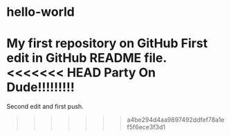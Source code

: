 # hello-world
My first repository on GitHub
First edit in GitHub README file.
<<<<<<< HEAD
Party On Dude!!!!!!!!!
=======
Second edit and first push.
>>>>>>> a4be294d4aa9897492ddfef78a1ef5f6ece3f3d1
